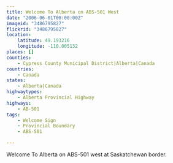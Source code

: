 ```yaml
---
title: Welcome To Alberta on ABS-501 West
date: "2006-06-01T00:00:00Z"
imageid: "3486795827"
flickrid: "3486795827"
location:
    latitude: 49.193216
    longitude: -110.005132
places: []
counties:
    - Cypress County Municipal District|Alberta|Canada
countries:
    - Canada
states:
    - Alberta|Canada
highwaytypes:
    - Alberta Provincial Highway
highways:
    - AB-501
tags:
    - Welcome Sign
    - Provincial Boundary
    - ABS-501

---
```

Welcome To Alberta on ABS-501 west at Saskatchewan border.